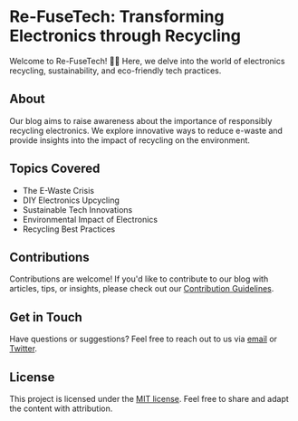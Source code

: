 # Re-FuseTech: Transforming Electronics through Recycling

Welcome to Re-FuseTech! 🌱🔌 Here, we delve into the world of electronics recycling, sustainability, and eco-friendly tech practices.

## About
Our blog aims to raise awareness about the importance of responsibly recycling electronics. We explore innovative ways to reduce e-waste and provide insights into the impact of recycling on the environment.

## Topics Covered
- The E-Waste Crisis
- DIY Electronics Upcycling
- Sustainable Tech Innovations
- Environmental Impact of Electronics
- Recycling Best Practices

## Contributions
Contributions are welcome! If you'd like to contribute to our blog with articles, tips, or insights, please check out our [Contribution Guidelines](link/to/contribution/guidelines).

## Get in Touch
Have questions or suggestions? Feel free to reach out to us via [email](https://refusetech0@gmail.com) or [Twitter](https://twitter.com/ReFuseTech).

## License
This project is licensed under the [MIT license](https://www.mit.edu/~amini/LICENSE.md). Feel free to share and adapt the content with attribution.

